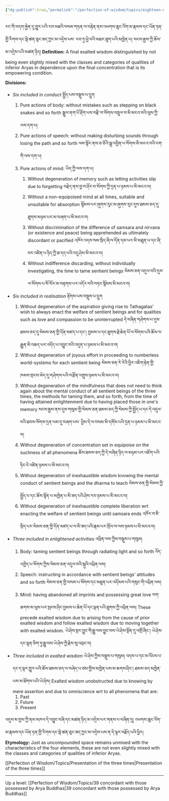 ```yaml
---
{"dg-publish":true,"permalink":"/perfection-of-wisdom/topics/eighteen-unmixed-qualities-of-buddhas/"}
---
```


རང་གི་བདག་རྐྱེན་དུ་གྱུར་པའི་རབ་མཐའི་བསམ་གཏན་ལ་བརྟེན་ནས་འཕགས་ཆུང་འོག་མ་རྣམས་དང་ཡོན་ཏན་གྱི་རིགས་དང་སྡེ་ཚན་ཅུང་ཟད་ཀྱང་མ་འདྲེས་པས་
རབ་ཏུ་ཕྱེ་བའི་མཐར་ཐུག་པའི་མཁྱེན་པ། སངས་རྒྱས་ཀྱི་ཆོས་མ་འདྲེས་པའི་མཚན་ཉིད།
**Definition:** A final exalted wisdom distinguished by not being even slightly mixed with the classes and categories of qualities of inferior Aryas in dependence upon the final concentration that is its empowering condition.

**Divisions:**
- *Six included in conduct* སྤྱོད་པས་བསྡུས་པ་དྲུག
	1. Pure actions of body: without mistakes such as stepping on black snakes and so forth
	   སྦྲུལ་ནག་པོ་རྡོག་པས་བརྫི་བ་སོགས་འཁྲུལ་བ་མི་མངའ་བའི་ལུས་ཀྱི་ལས་དག་པ།
	2. Pure actions of speech: without making disturbing sounds through losing the path and so forth
	   ལམ་སྟོར་ནས་ཅ་ཅོའི་སྒྲ་འབྱིན་པ་སོགས་མི་མངའ་བའི་ངག་གི་ལས་དག་པ།
	3. Pure actions of mind: ཡིད་ཀྱི་ལས་དག་པ།
		1. Without degeneration of memory such as letting activities slip due to forgetting
		   བརྗེད་ནས་བྱ་བ་ཤོར་བ་སོགས་ཀྱི་དྲན་པ་ཉམས་པ་མི་མངའ་བ།
		2. Without a non-equipoised mind at all times, suitable and unsuitable for absorption
		   སྙོམས་པར་ཞུགས་རུང་མ་ཞུགས་རུང་དུས་ཐམས་ཅད་དུ་ཐུགས་མཉམ་པར་མ་བཞག་པ་མི་མངའ་བ།
		3. Without discrimination of the difference of samsara and nirvana (or existence and peace) being apprehended as ultimately discordant or pacified
		   འཁོར་འདས་སམ་སྲིད་ཞི་ལ་དོན་དམ་པར་མི་མཐུན་པ་དང་ཞི་བར་འཛིན་པ་ཉིད་ཀྱི་ཐ་དད་པའི་འདུ་ཤེས་མི་མངའ་བ།
		4. Without indifference discarding, without individually investigating, the time to tame sentient beings སེམས་ཅན་འདུལ་བའི་དུས་ལ་སོགས་པ་སོ་སོར་མ་བརྟགས་པར་འདོར་བའི་བཏང་སྙོམས་མི་མངའ་བ།
- *Six included in realisation* རྟོགས་པས་བསྡུས་པ་དྲུག
	1. Without degeneration of the aspiration giving rise to Tathagatas' wish to always enact the welfare of sentient beings and for qualities such as love and compassion to be uninterrupted
	   དེ་བཞིན་གཤེགས་པ་དུས་ཐམས་ཅད་དུ་སེམས་ཅན་གྱི་དོན་མཛད་པ་དང༌། 
	   བྱམས་པ་དང་ཐུགས་རྗེ་ཆེན་པོ་ལ་སོགས་པའི་ཆོས་ལ་རྒྱུན་མི་འཆད་པར་འདོད་པ་འབྱུང་བའི་འདུན་པ་ཉམས་པ་མི་མངའ་བ།
	2. Without degeneration of joyous effort in proceeding to numberless world-systems for each sentient being སེམས་ཅན་རེ་རེའི་ཕྱིར་འཇིག་རྟེན་གྱི་ཁམས་གྲངས་མེད་དུ་གཤེགས་པའི་བརྩོན་འགྲུས་ཉམས་པ་མི་མངའ་བ།
	3. Without degeneration of the mindfulness that does not need to think again about the mental conduct of all sentient beings of the three times, the methods for taming them, and so forth, from the time of having attained enlightenment due to having placed those in one's memory
	   སངས་རྒྱས་ནས་དུས་གསུམ་གྱི་སེམས་ཅན་ཐམས་ཅད་ཀྱི་སེམས་ཀྱི་སྤྱོད་པ་དང་དེ་འདུལ་བའི་ཐབས་སོགས་དྲན་ལམ་དུ་བཞག་པས་
	   ཕྱིས་དེ་ལ་བསམ་མི་དགོས་པའི་དྲན་པ་ཉམས་པ་མི་མངའ་བ།
	4. Without degeneration of concentration set in equipoise on the suchness of all phenomena
	   ཆོས་ཐམས་ཅད་ཀྱི་དེ་བཞིན་ཉིད་ལ་མཉམ་པར་འཇོག་པའི་ཏིང་ངེ་འཛིན་ཉམས་པ་མི་མངའ་བ།
	5. Without degeneration of inexhaustible wisdom knowing the mental conduct of sentient beings and the dharma to teach སེམས་ཅན་གྱི་སེམས་ཀྱི་སྤྱོད་པ་དང་ཆོས་སྟོན་པ་མཁྱེན་པ་མི་ཟད་པའི་ཤེས་རབ་ཉམས་པ་མི་མངའ་བ།
	6. Without degeneration of inexhaustible complete liberation wrt enacting the welfare of sentient beings until samsara ends འཁོར་བ་ཇི་སྲིད་པར་སེམས་ཅན་གྱི་དོན་མཛད་པ་ལ་མི་ཟད་པའི་རྣམ་པར་གྲོལ་བ་ལས་ཉམས་པ་མི་མངའ་བ།
- *Three included in enlightened activities* འཕྲིན་ལས་ཀྱིས་བསྡུས་པ་གསུམ།
	1. Body: taming sentient beings through radiating light and so forth
	   འོད་འགྱེད་པ་སོགས་ཀྱིས་སེམས་ཅན་འདུལ་བའི་སྐུའི་འཕྲིན་ལས། 
	2. Speech: instructing in accordance with sentient beings' attitudes and so forth
	   སེམས་ཅན་གྱི་བསམ་པ་སོགས་དང་མཐུན་པར་འདོམས་པའི་གསུང་གི་འཕྲིན་ལས།
	3. Mind: having abandoned all imprints and possessing great love
	   བག་ཆགས་མ་ལུས་པར་སྤངས་ཤིང་བྱམས་པ་ཆེན་པོ་དང་ལྡན་པའི་ཐུགས་ཀྱི་འཕྲིན་ལས།
	   These precede exalted wisdom due to arising from the cause of prior exalted wisdom and follow exalted wisdom due to moving together with exalted wisdom.
	   ཡེ་ཤེས་སྔར་བྱུང་གི་རྒྱུ་ལས་བྱུང་བས་ཡེ་ཤེས་སྔོན་དུ་འགྲོ་ཞིང༌། ཡེ་ཤེས་དང་ལྷན་ཅིག་ཏུ་རྒྱུ་བས་ཡེ་ཤེས་ཀྱི་རྗེས་སུ་འབྲང་བ།
- *Three included in exalted wisdom* ཡེ་ཤེས་ཀྱིས་བསྡུས་པ་གསུམ།
  འདས་པ་དང་མ་འོངས་པ་དང་ད་ལྟར་གྱུར་པའི་ཆོས་ཐམས་ཅད་ལ་བཞེད་པ་ཙམ་གྱིས་མཁྱེན་པས་མ་ཆགས་ཤིང༌། ཐམས་ཅད་མཁྱེན་པས་མ་ཐོགས་པའི་ཡེ་ཤེས།
  Exalted wisdom unobstructed due to knowing by mere assertion and due to omniscience wrt to all phenomena that are: 
	1. Past
	2. Future
	3. Present


འདུས་མ་བྱས་ཀྱི་ནམ་མཁའ་དེ་འབྱུང་བཞི་དང་མཚན་ཉིད་མ་འདྲེས་པར་གནས་པ་བཞིན་དུ། 
འཕགས་ཆུང་འོག་མ་རྣམས་དང་ཡོན་ཏན་གྱི་རིགས་དང་སྡེ་ཚན་ཅུང་ཟད་ཀྱང་མ་འདྲེས་པས་ན་དེ་ལྟར་བརྗོད་པའི་ཕྱིར།
**Etymology:** Just as uncompounded space remains unmixed with the characteristics of the four elements, these are not even slightly mixed with the classes and categories of qualities of inferior Aryas.


[[Perfection of Wisdom/Topics/Presentation of the three times\|Presentation of the three times]]


---
Up a level: [[Perfection of Wisdom/Topics/39 concordant with those possessed by Arya Buddhas\|39 concordant with those possessed by Arya Buddhas]]